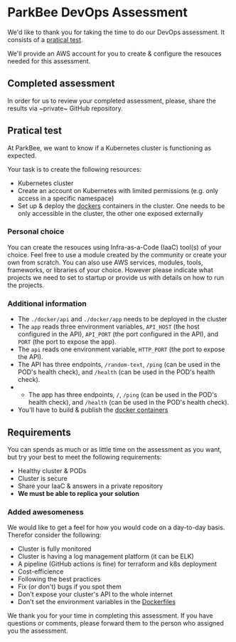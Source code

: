 # ParkBee DevOps Assessment

We'd like to thank you for taking the time to do our DevOps assessment. It consists of a [pratical test](#pratical-test).

We'll provide an AWS account for you to create & configure the resouces needed for this assessment.

## Completed assessment

In order for us to review your completed assessment, please, share the results via ~private~ GitHub repository.

## Pratical test

At ParkBee, we want to know if a Kubernetes cluster is functioning as expected.

Your task is to create the following resources:

* Kubernetes cluster
* Create an account on Kubernetes with limited permissions (e.g. only access in a specific namespace)
* Set up & deploy the [dockers](./docker) containers in the cluster. One needs to be only accessible in the cluster, the other one exposed externally

### Personal choice

You can create the resouces using Infra-as-a-Code (IaaC) tool(s) of your choice. Feel free to use a module created by the community or create your own from scratch. You can also use AWS services, modules, tools, frameworks, or libraries of your choice.
However please indicate what projects we need to set to startup or provide us with details on how to run the projects.

### Additional information

* The `./docker/api` and `./docker/app` needs to be deployed in the cluster
* The `app` reads three environment variables, `API_HOST` (the host configured in the API), `API_PORT` (the port configured in the API), and `PORT` (the port to expose the app).
* The `api` reads one environment variable, `HTTP_PORT` (the port to expose the API).
* The API has three endpoints, `/random-text`, `/ping` (can be used in the POD's health check), and `/health` (can be used in the POD's health check).
* * The app has three endpoints, `/`, `/ping` (can be used in the POD's health check), and `/health` (can be used in the POD's health check).
* You'll have to build & publish the [docker containers](./docker)

## Requirements

You can spends as much or as little time on the assessment as you want, but try your best to meet the following requirements:

* Healthy cluster & PODs
* Cluster is secure
* Share your IaaC & answers in a private repository
* **We must be able to replica your solution**

### Added awesomeness

We would like to get a feel for how you would code on a day-to-day basis. Therefor consider the following:

* Cluster is fully monitored
* Cluster is having a log management platform (it can be ELK)
* A pipeline (GitHub actions is fine) for terraform and k8s deployment 
* Cost-efficience
* Following the best practices
* Fix (or don't) bugs if you spot them
* Don't expose your cluster's API to the whole internet
* Don't set the environment variables in the [Dockerfiles](./docker)

We thank you for your time in completing this assessment. If you have questions or comments, please forward them to the person who assigned you the assessment.
